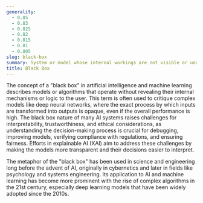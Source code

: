 ```yaml
---
generality:
  - 0.85
  - 0.83
  - 0.825
  - 0.82
  - 0.815
  - 0.81
  - 0.805
slug: black-box
summary: System or model whose internal workings are not visible or understandable to the user, only the input and output are known.
title: Black Box
---
```


The concept of a "black box" in artificial intelligence and machine learning describes models or algorithms that operate without revealing their internal mechanisms or logic to the user. This term is often used to critique complex models like deep neural networks, where the exact process by which inputs are transformed into outputs is opaque, even if the overall performance is high. The black box nature of many AI systems raises challenges for interpretability, trustworthiness, and ethical considerations, as understanding the decision-making process is crucial for debugging, improving models, verifying compliance with regulations, and ensuring fairness. Efforts in explainable AI (XAI) aim to address these challenges by making the models more transparent and their decisions easier to interpret.

The metaphor of the "black box" has been used in science and engineering long before the advent of AI, originally in cybernetics and later in fields like psychology and systems engineering. Its application to AI and machine learning has become more prominent with the rise of complex algorithms in the 21st century, especially deep learning models that have been widely adopted since the 2010s.
